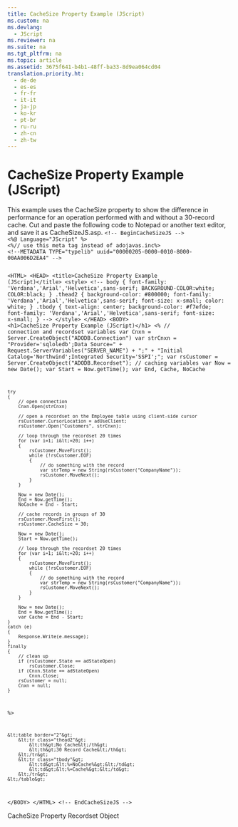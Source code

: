 ```yaml
---
title: CacheSize Property Example (JScript)
ms.custom: na
ms.devlang: 
  - JScript
ms.reviewer: na
ms.suite: na
ms.tgt_pltfrm: na
ms.topic: article
ms.assetid: 3675f641-b4b1-48ff-ba33-8d9ea064cd04
translation.priority.ht: 
  - de-de
  - es-es
  - fr-fr
  - it-it
  - ja-jp
  - ko-kr
  - pt-br
  - ru-ru
  - zh-cn
  - zh-tw
---
```

# CacheSize Property Example (JScript)
<?xml version="1.0" encoding="utf-8"?>
<developerReferenceWithoutSyntaxDocument xmlns="http://ddue.schemas.microsoft.com/authoring/2003/5" xmlns:xlink="http://www.w3.org/1999/xlink" xmlns:xsi="http://www.w3.org/2001/XMLSchema-instance" xsi:schemaLocation="http://ddue.schemas.microsoft.com/authoring/2003/5 http://dduestorage.blob.core.windows.net/ddueschema/developer.xsd">
  <introduction>
    <para>This example uses the <legacyLink xlink:href="49dc9a49-af7b-433b-be36-7a14ca984fb7">CacheSize</legacyLink> property to show the difference in performance for an operation performed with and without a 30-record cache. Cut and paste the following code to Notepad or another text editor, and save it as <legacyBold>CacheSizeJS.asp</legacyBold>.</para>
    <code>&lt;!-- BeginCacheSizeJS --&gt;
&lt;%@ Language="JScript" %&gt;
&lt;%// use this meta tag instead of adojavas.inc%&gt;
&lt;!--METADATA TYPE="typelib" uuid="00000205-0000-0010-8000-00AA006D2EA4" --&gt;

&lt;HTML&gt;
&lt;HEAD&gt;
&lt;title&gt;CacheSize Property Example (JScript)&lt;/title&gt;
&lt;style&gt;
&lt;!--
body {
   font-family: 'Verdana','Arial','Helvetica',sans-serif;
   BACKGROUND-COLOR:white;
   COLOR:black;
    }
.thead2 {
   background-color: #800000; 
   font-family: 'Verdana','Arial','Helvetica',sans-serif; 
   font-size: x-small;
   color: white;
   }
.tbody { 
   text-align: center;
   background-color: #f7efde;
   font-family: 'Verdana','Arial','Helvetica',sans-serif; 
   font-size: x-small;
    }
--&gt;
&lt;/style&gt;
&lt;/HEAD&gt;
&lt;BODY&gt;
&lt;h1&gt;CacheSize Property Example (JScript)&lt;/h1&gt;
&lt;%
    // connection and recordset variables
    var Cnxn = Server.CreateObject("ADODB.Connection")
    var strCnxn = "Provider='sqloledb';Data Source=" + Request.ServerVariables("SERVER_NAME") + ";" +
            "Initial Catalog='Northwind';Integrated Security='SSPI';";
    var rsCustomer = Server.CreateObject("ADODB.Recordset");
    // caching variables
    var Now = new Date();
    var Start = Now.getTime();
    var End, Cache, NoCache
    
    try
    {
        // open connection
        Cnxn.Open(strCnxn)
    
        // open a recordset on the Employee table using client-side cursor
        rsCustomer.CursorLocation = adUseClient;
        rsCustomer.Open("Customers", strCnxn);
    
        // loop through the recordset 20 times
        for (var i=1; i&lt;=20; i++)
        {
            rsCustomer.MoveFirst();
            while (!rsCustomer.EOF)
            {
                // do something with the record
                var strTemp = new String(rsCustomer("CompanyName"));
                rsCustomer.MoveNext();
            }
        }
    
        Now = new Date();
        End = Now.getTime();
        NoCache = End - Start;

        // cache records in groups of 30
        rsCustomer.MoveFirst();
        rsCustomer.CacheSize = 30;
    
        Now = new Date();
        Start = Now.getTime();
    
        // loop through the recordset 20 times
        for (var i=1; i&lt;=20; i++)
        {
            rsCustomer.MoveFirst();
            while (!rsCustomer.EOF)
            {
                // do something with the record
                var strTemp = new String(rsCustomer("CompanyName"));
                rsCustomer.MoveNext();
            }
        }
    
        Now = new Date();
        End = Now.getTime();
        var Cache = End - Start;
    }
    catch (e)
    {
        Response.Write(e.message);
    }
    finally
    {
        // clean up
        if (rsCustomer.State == adStateOpen)
            rsCustomer.Close;
        if (Cnxn.State == adStateOpen)
            Cnxn.Close;
        rsCustomer = null;
        Cnxn = null;
    }
%&gt;

    &lt;table border="2"&gt;
        &lt;tr class="thead2"&gt;
            &lt;th&gt;No Cache&lt;/th&gt;
            &lt;th&gt;30 Record Cache&lt;/th&gt;
        &lt;/tr&gt;
        &lt;tr class="tbody"&gt;
            &lt;td&gt;&lt;%=NoCache%&gt;&lt;/td&gt;
            &lt;td&gt;&lt;%=Cache%&gt;&lt;/td&gt;
        &lt;/tr&gt;
    &lt;/table&gt;

&lt;/BODY&gt;
&lt;/HTML&gt;
&lt;!-- EndCacheSizeJS --&gt;</code>
  </introduction>
  <relatedTopics>
<link xlink:href="49dc9a49-af7b-433b-be36-7a14ca984fb7">CacheSize Property</link>
<link xlink:href="ede1415f-c3df-4cc5-a05b-2576b2b84b60">Recordset Object</link>
</relatedTopics>
</developerReferenceWithoutSyntaxDocument>